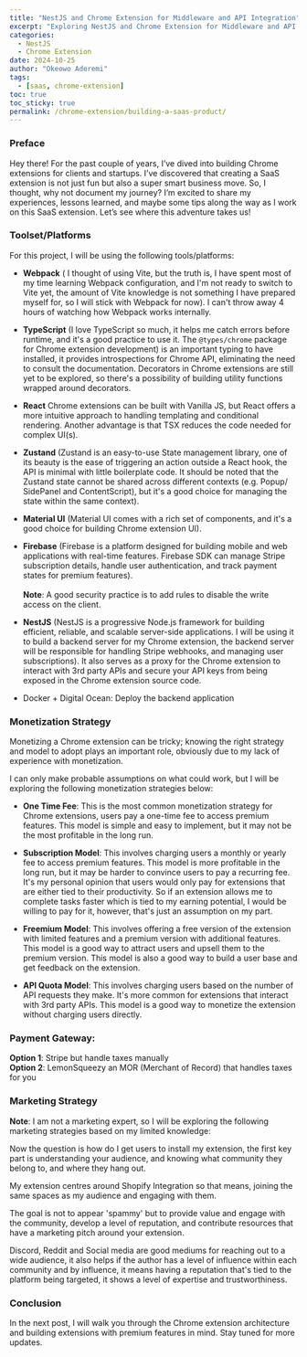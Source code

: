 ```yaml
---
title: "NestJS and Chrome Extension for Middleware and API Integration"
excerpt: "Exploring NestJS and Chrome Extension for Middleware and API Integration"
categories:
  - NestJS
  - Chrome Extension
date: 2024-10-25
author: "Okeowo Aderemi"
tags:
  - [saas, chrome-extension]
toc: true
toc_sticky: true
permalink: /chrome-extension/building-a-saas-product/
---
```



### Preface

Hey there! For the past couple of years, I’ve dived into building Chrome extensions for clients and startups. I’ve discovered that creating a SaaS extension is not just fun but also a super smart business move. So, I thought, why not document my journey? I’m excited to share my experiences, lessons learned, and maybe some tips along the way as I work on this SaaS extension. Let’s see where this adventure takes us!

### Toolset/Platforms

For this project, I will be using the following tools/platforms:

* **Webpack** ( I thought of using Vite, but the truth is, I have spent most of my time learning Webpack configuration, and I'm not ready to switch to Vite yet, the amount of Vite knowledge is not something I have prepared myself for, so I will stick with Webpack for now). I can't throw away 4 hours of watching how Webpack works internally.


* **TypeScript**
  (I love TypeScript so much, it helps me catch errors before runtime, and it's a good practice to use it. The `@types/chrome` package for Chrome extension development) is an important typing to have installed, it provides introspections for Chrome API, eliminating the need to consult the documentation. Decorators in Chrome extensions are still yet to be explored, so there's a possibility of building utility functions wrapped around decorators.


* **React** Chrome extensions can be built with Vanilla JS, but React offers a more intuitive approach to handling templating and conditional rendering. Another advantage is that TSX reduces the code needed for complex UI(s).


* **Zustand** (Zustand is an easy-to-use State management library, one of its beauty is the ease of triggering an action outside a React hook, the API is minimal with little boilerplate code. It should be noted that the Zustand state cannot be shared across different contexts (e.g. Popup/ SidePanel and ContentScript), but it's a good choice for managing the state within the same context).


* **Material UI** (Material UI comes with a rich set of components, and it's a good choice for building Chrome extension UI).


* **Firebase** (Firebase is a platform designed for building mobile and web applications with real-time features. Firebase SDK can manage Stripe subscription details, handle user authentication, and track payment states for premium features). <br/><br/>
  **Note**:   A good security practice is to add rules to disable the write access on the client.


* **NestJS** (NestJS is a progressive Node.js framework for building efficient, reliable, and scalable server-side applications. I will be using it to build a backend server for my Chrome extension, the backend server will be responsible for handling Stripe webhooks, and managing user subscriptions). 
 It also serves as a proxy for the Chrome extension to interact with 3rd party APIs and secure your API keys from being exposed in the Chrome extension source code.
* Docker + Digital Ocean: Deploy the backend application

### Monetization Strategy

Monetizing a Chrome extension can be tricky; knowing the right strategy and model to adopt plays an important role, obviously due to my lack of experience with monetization. 

I can only make probable assumptions on what could work, but I will be exploring the following monetization strategies below:

* **One Time Fee**: This is the most common monetization strategy for Chrome extensions, users pay a one-time fee to access premium features. This model is simple and easy to implement, but it may not be the most profitable in the long run.


* **Subscription Model**: This involves charging users a monthly or yearly fee to access premium features. This model is more profitable in the long run, but it may be harder to convince users to pay a recurring fee. It's my personal opinion that users would only pay for extensions that are either tied to their productivity. So if an extension allows me to complete tasks faster which is tied to my earning potential, I would be willing to pay for it, however, that's just an assumption on my part.

 
* **Freemium Model**: This involves offering a free version of the extension with limited features and a premium version with additional features. This model is a good way to attract users and upsell them to the premium version. This model is also a good way to build a user base and get feedback on the extension.


* **API Quota Model**: This involves charging users based on the number of API requests they make. It's more common for extensions that interact with 3rd party APIs. This model is a good way to monetize the extension without charging users directly.

### Payment Gateway:

**Option 1**: Stripe but handle taxes manually\
**Option 2**: LemonSqueezy an MOR (Merchant of Record) that handles taxes for you


### Marketing Strategy

**Note**: I am not a marketing expert, so I will be exploring the following marketing strategies based on my limited knowledge:

Now the question is how do I get users to install my extension, the first key part is understanding your audience, and knowing what community they belong to, and where they hang out. 

My extension centres around Shopify Integration so that means, joining the same spaces as my audience and engaging with them. 

The goal is not to appear 'spammy' but to provide value and engage with the community, develop a level of reputation, and contribute resources that have a marketing pitch around your extension. 

Discord, Reddit and Social media are good mediums for reaching out to a wide audience, it also helps if the author has a level of influence within each community and by influence, it means having a reputation that's tied to the platform being targeted, it shows a level of expertise and trustworthiness.



### Conclusion

In the next post, I will walk you through the Chrome extension architecture and building extensions with premium features in mind. Stay tuned for more updates.




